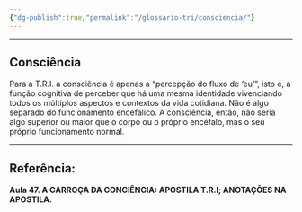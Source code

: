 ```yaml
---
{"dg-publish":true,"permalink":"/glossario-tri/consciencia/"}
---
```



---

## Consciência

Para a T.R.I. a consciência é apenas a  “percepção do fluxo de ‘eu’”, isto é, a função cognitiva de perceber que há uma mesma identidade vivenciando todos os múltiplos aspectos e contextos da vida cotidiana. Não é algo separado do funcionamento encefálico. 
A consciência, então, não seria algo superior ou maior que o corpo ou o próprio encéfalo, mas o seu próprio funcionamento normal.


----

## Referência:   

**Aula 47. A CARROÇA DA CONCIÊNCIA: APOSTILA T.R.I; ANOTAÇÕES NA APOSTILA.**


